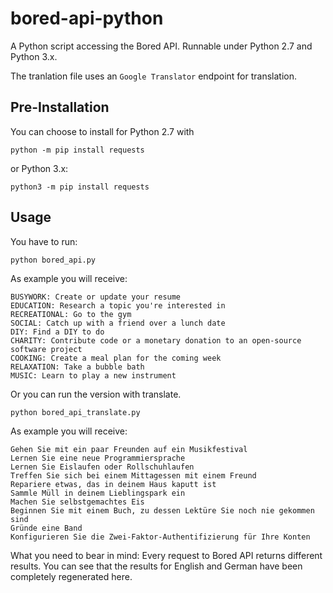 # bored-api-python
A Python script accessing the Bored API. Runnable under Python 2.7 and Python 3.x.

The tranlation file uses an `Google Translator` endpoint for translation.


## Pre-Installation

You can choose to install for Python 2.7 with

```
python -m pip install requests
```

or Python 3.x:

```
python3 -m pip install requests
```

## Usage

You have to run:

```
python bored_api.py
```

As example you will receive:

```
BUSYWORK: Create or update your resume
EDUCATION: Research a topic you're interested in
RECREATIONAL: Go to the gym
SOCIAL: Catch up with a friend over a lunch date
DIY: Find a DIY to do
CHARITY: Contribute code or a monetary donation to an open-source software project
COOKING: Create a meal plan for the coming week
RELAXATION: Take a bubble bath
MUSIC: Learn to play a new instrument
```

Or you can run the version with translate.

```
python bored_api_translate.py
```

As example you will receive:

```
Gehen Sie mit ein paar Freunden auf ein Musikfestival
Lernen Sie eine neue Programmiersprache
Lernen Sie Eislaufen oder Rollschuhlaufen
Treffen Sie sich bei einem Mittagessen mit einem Freund
Repariere etwas, das in deinem Haus kaputt ist
Sammle Müll in deinem Lieblingspark ein
Machen Sie selbstgemachtes Eis
Beginnen Sie mit einem Buch, zu dessen Lektüre Sie noch nie gekommen sind
Gründe eine Band
Konfigurieren Sie die Zwei-Faktor-Authentifizierung für Ihre Konten
```

What you need to bear in mind: Every request to Bored API returns different results. You can see that the results for English and German have been completely regenerated here.
